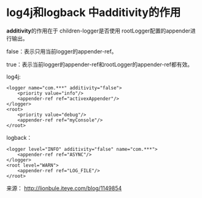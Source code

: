# log4j和logback 中additivity的作用



**additivity**的作用在于 children-logger是否使用 rootLogger配置的appender进行输出。

false：表示只用当前logger的appender-ref。

true：表示当前logger的appender-ref和rootLogger的appender-ref都有效。

 

log4j:

```
<logger name="com.***" additivity="false">
    <priority value="info"/>
    <appender-ref ref="activexAppender"/>
</logger>
<root>
    <priority value="debug"/>
    <appender-ref ref="myConsole"/>
</root> 
```

logback：

```
<logger level="INFO" additivity="false" name="com.***">
    <appender-ref ref="ASYNC"/>
</logger>
<root level="WARN">
    <appender-ref ref="LOG_FILE"/>
</root>
```

来源： <http://lionbule.iteye.com/blog/1149854>